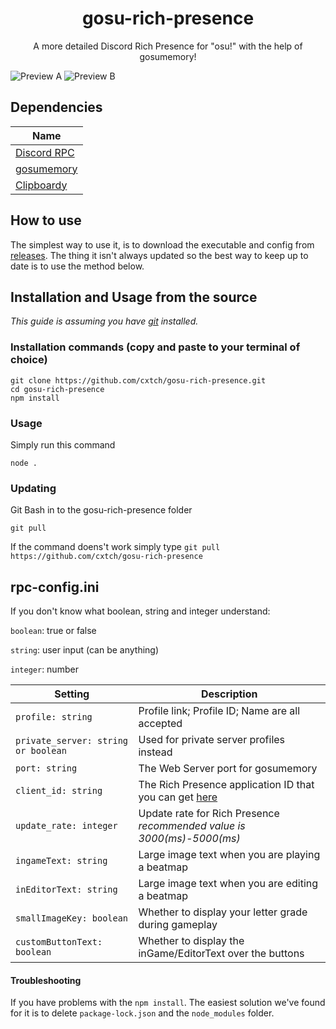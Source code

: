 <h1 align="center">gosu-rich-presence</h1>
<p align="center">A more detailed Discord Rich Presence for "osu!" with the help of gosumemory!</p>

![Preview A](https://thigh.photography/raw/riAXjNnbKD.png)  ![Preview B](https://download-ram.online/raw/sSU68CPuvH.png)

## Dependencies

| Name                                                                      |
| ------------------------------------------------------------------------- |
| [Discord RPC](https://github.com/discord/discord-rpc )                    |
| [gosumemory](https://github.com/l3lackShark/gosumemory)                   |
| [Clipboardy](https://github.com/sindresorhus/clipboardy)                  |


## How to use

The simplest way to use it, is to download the executable and config from [releases](https://github.com/cxtch/gosu-rich-presence/releases).
The thing it isn't always updated so the best way to keep up to date is to use the method below.

## Installation and Usage from the source

*This guide is assuming you have [git](https://git-scm.com/) installed.*

### Installation commands (copy and paste to your terminal of choice)

```
git clone https://github.com/cxtch/gosu-rich-presence.git
cd gosu-rich-presence
npm install
```

### Usage

Simply run this command

```
node .
```

### Updating

Git Bash in to the gosu-rich-presence folder

```
git pull
```

If the command doens't work simply type `git pull https://github.com/cxtch/gosu-rich-presence`

## rpc-config.ini

If you don't know what boolean, string and integer understand:

`boolean`: true or false

`string`: user input (can be anything)

`integer`: number

| Setting                             | Description                                                           |  
| ------------------------------------| ----------------------------------------------------------------------|
| `profile: string`                   | Profile link; Profile ID; Name are all accepted                       |
| `private_server: string or boolean` | Used for private server profiles instead                              |
| `port: string`                      | The Web Server port for gosumemory                                    |
| `client_id: string`                 | The Rich Presence application ID that you can get [here](https://discord.com/developers/applications)|
| `update_rate: integer`              | Update rate for Rich Presence *recommended value is 3000(ms)-5000(ms)*|
| `ingameText: string`                | Large image text when you are playing a beatmap                       |
| `inEditorText: string`              | Large image text when you are editing a beatmap                       |
| `smallImageKey: boolean`            | Whether to display your letter grade during gameplay                  |
| `customButtonText: boolean`         | Whether to display the inGame/EditorText over the buttons             |

#### Troubleshooting

If you have problems with the `npm install`.
The easiest solution we've found for it is to delete `package-lock.json` and the `node_modules` folder.
